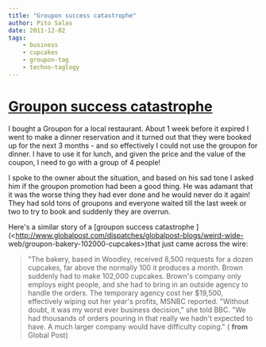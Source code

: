 ```yaml
---
title: "Groupon success catastrophe"
author: Pito Salas
date: 2011-12-02
tags:
    - business
    - cupcakes
    - groupon-tag
    - techno-taglogy
---
```

# [Groupon success catastrophe](None)




I bought a Groupon for a local restaurant. About 1 week before it expired I
went to make a dinner reservation and it turned out that they were booked up
for the next 3 months - and so effectively I could not use the groupon for
dinner. I have to use it for lunch, and given the price and the value of the
coupon, I need to go with a group of 4 people!

I spoke to the owner about the situation, and based on his sad tone I asked
him if the groupon promotion had been a good thing. He was adamant that it was
the worse thing they had ever done and he would never do it again! They had
sold tons of groupons and everyone waited till the last week or two to try to
book and suddenly they are overrun.

Here's a similar story of a [groupon success catastrophe
](<http://www.globalpost.com/dispatches/globalpost-blogs/weird-wide-
web/groupon-bakery-102000-cupcakes>)that just came across the wire:

> "The bakery, based in Woodley, received 8,500 requests for a dozen cupcakes,
> far above the normally 100 it produces a month. Brown suddenly had to make
> 102,000 cupcakes. Brown's company only employs eight people, and she had to
> bring in an outside agency to handle the orders. The temporary agency cost
> her $19,500, effectively wiping out her year's profits, MSNBC reported.
> "Without doubt, it was my worst ever business decision," she told BBC. "We
> had thousands of orders pouring in that really we hadn't expected to have. A
> much larger company would have difficulty coping." ( **from** Global Post)


